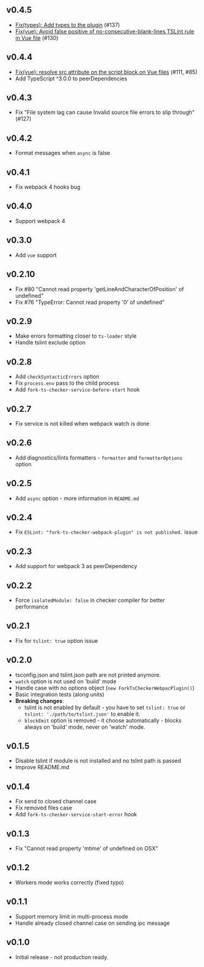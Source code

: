 ## v0.4.5

 * [Fix(types): Add types to the plugin](https://github.com/Realytics/fork-ts-checker-webpack-plugin/pull/130) (#137)
 * [Fix(vue): Avoid false positive of no-consecutive-blank-lines TSLint rule in Vue file](https://github.com/Realytics/fork-ts-checker-webpack-plugin/pull/138) (#130)

## v0.4.4

 * [Fix(vue): resolve src attribute on the script block on Vue files](https://github.com/Realytics/fork-ts-checker-webpack-plugin/pull/130) (#111, #85)
 * Add TypeScript ^3.0.0 to peerDependencies

## v0.4.3
 * Fix "File system lag can cause Invalid source file errors to slip through" (#127)

## v0.4.2
 * Format messages when `async` is false

## v0.4.1
 * Fix webpack 4 hooks bug

## v0.4.0
 * Support webpack 4

## v0.3.0
 * Add `vue` support

## v0.2.10
 * Fix #80 "Cannot read property 'getLineAndCharacterOfPosition' of undefined"
 * Fix #76 "TypeError: Cannot read property '0' of undefined"

## v0.2.9
 * Make errors formatting closer to `ts-loader` style
 * Handle tslint exclude option

## v0.2.8
 * Add `checkSyntacticErrors` option
 * Fix `process.env` pass to the child process
 * Add `fork-ts-checker-service-before-start` hook

## v0.2.7
 * Fix service is not killed when webpack watch is done

## v0.2.6
 * Add diagnostics/lints formatters - `formatter` and `formatterOptions` option

## v0.2.5
 * Add `async` option - more information in `README.md`

## v0.2.4
 * Fix `ESLint: "fork-ts-checker-webpack-plugin" is not published.` issue

## v0.2.3
 * Add support for webpack 3 as peerDependency

## v0.2.2
 * Force `isolatedModule: false` in checker compiler for better performance

## v0.2.1
 * Fix for `tslint: true` option issue

## v0.2.0
 * tsconfig.json and tslint.json path are not printed anymore.
 * `watch` option is not used on 'build' mode
 * Handle case with no options object (`new ForkTsCheckerWebpacPlugin()`)
 * Basic integration tests (along  units)
 * **Breaking changes**:
   * tslint is not enabled by default - you have to set `tslint: true` or `tslint: './path/to/tslint.json'` to enable it.
   * `blockEmit` option is removed - it choose automatically - blocks always on 'build' mode, never on 'watch' mode.

## v0.1.5
 * Disable tslint if module is not installed and no tslint path is passed
 * Improve README.md

## v0.1.4
 * Fix send to closed channel case
 * Fix removed files case
 * Add `fork-ts-checker-service-start-error` hook

## v0.1.3
 * Fix "Cannot read property 'mtime' of undefined on OSX"

## v0.1.2
 * Workers mode works correctly (fixed typo)

## v0.1.1
 * Support memory limit in multi-process mode
 * Handle already closed channel case on sending ipc message

## v0.1.0
 * Initial release - not production ready.
